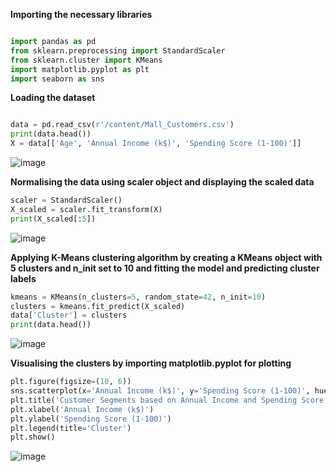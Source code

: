 **Importing the necessary libraries**

```python

import pandas as pd
from sklearn.preprocessing import StandardScaler
from sklearn.cluster import KMeans
import matplotlib.pyplot as plt
import seaborn as sns 
```

**Loading the dataset**

```python

data = pd.read_csv(r'/content/Mall_Customers.csv')
print(data.head())
X = data[['Age', 'Annual Income (k$)', 'Spending Score (1-100)']]
```

![image](https://github.com/user-attachments/assets/95d0e9e3-4f4a-4f5f-b312-30d2973e1240)


**Normalising the data using scaler object and displaying the scaled data**

```python
scaler = StandardScaler()
X_scaled = scaler.fit_transform(X)
print(X_scaled[:5])
```

![image](https://github.com/user-attachments/assets/97e4ec21-6a2c-4101-bd23-efe56e36fe6c)


**Applying K-Means clustering algorithm by creating a KMeans object with 5 clusters and n_init set to 10 and fitting the model and predicting cluster labels**

```python
kmeans = KMeans(n_clusters=5, random_state=42, n_init=10)
clusters = kmeans.fit_predict(X_scaled)
data['Cluster'] = clusters
print(data.head())
```

![image](https://github.com/user-attachments/assets/0d7c79a1-d8ae-4025-8f0b-f3ff00f12867)


**Visualising the clusters by importing matplotlib.pyplot for plotting**

```python
plt.figure(figsize=(10, 6))
sns.scatterplot(x='Annual Income (k$)', y='Spending Score (1-100)', hue='Cluster', data=data, palette='viridis', s=100)
plt.title('Customer Segments based on Annual Income and Spending Score')
plt.xlabel('Annual Income (k$)')
plt.ylabel('Spending Score (1-100)')
plt.legend(title='Cluster')
plt.show()
```

![image](https://github.com/user-attachments/assets/c3f06aa9-ac52-4a5c-b2f7-f5d5694a68ae)
